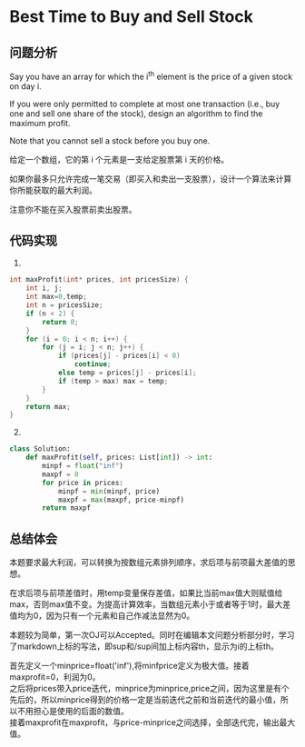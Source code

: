 #  Best Time to Buy and Sell Stock

## 问题分析
Say you have an array for which the i<sup>th</sup> element is the price of a given stock on day i.

If you were only permitted to complete at most one transaction (i.e., buy one and sell one share of the stock), design an algorithm to find the maximum profit.

Note that you cannot sell a stock before you buy one.

给定一个数组，它的第 i 个元素是一支给定股票第 i 天的价格。

如果你最多只允许完成一笔交易（即买入和卖出一支股票），设计一个算法来计算你所能获取的最大利润。

注意你不能在买入股票前卖出股票。

## 代码实现

1.
``` C
int maxProfit(int* prices, int pricesSize) {
    int i, j;
    int max=0,temp;
    int n = pricesSize;
    if (n < 2) {
        return 0;
    }
    for (i = 0; i < n; i++) {
        for (j = i; j < n; j++) {
            if (prices[j] - prices[i] < 0)
                continue;
            else temp = prices[j] - prices[i];
            if (temp > max) max = temp;
        }
    }
    return max;
}
```

2.
```python
class Solution:
    def maxProfit(self, prices: List[int]) -> int:
        minpf = float("inf")
        maxpf = 0
        for price in prices:
            minpf = min(minpf, price)
            maxpf = max(maxpf, price-minpf)
        return maxpf
```

## 总结体会

本题要求最大利润，可以转换为按数组元素排列顺序，求后项与前项最大差值的思想。

在求后项与前项差值时，用temp变量保存差值，如果比当前max值大则赋值给max，否则max值不变。为提高计算效率，当数组元素小于或者等于1时，最大差值均为0，因为只有一个元素和自己作减法显然为0。

本题较为简单，第一次OJ可以Accepted。同时在编辑本文问题分析部分时，学习了markdown上标的写法，即sup和/sup间加上标内容th，显示为i的上标th。

首先定义一个minprice=float('inf'),将minfprice定义为极大值。接着maxprofit=0，利润为0。  
之后将prices带入price迭代，minprice为minprice,price之间，因为这里是有个先后的，所以minprice得到的价格一定是当前迭代之前和当前迭代的最小值，所以不用担心是使用的后面的数值。  
接着maxprofit在maxprofit，与price-minprice之间选择，全部迭代完，输出最大值。








